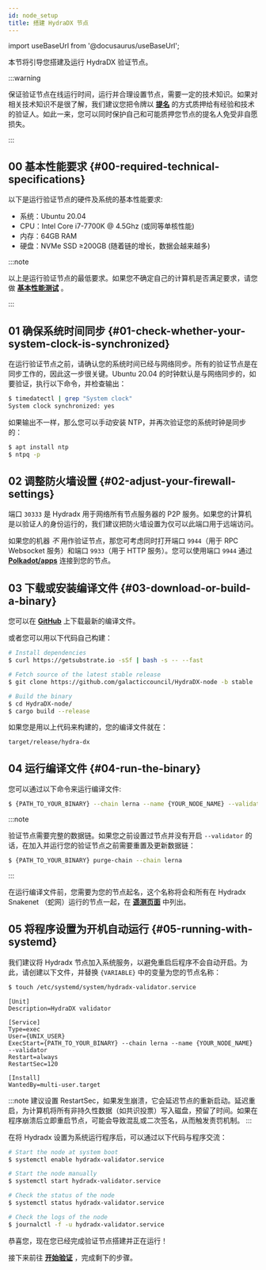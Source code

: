 ```yaml
---
id: node_setup
title: 搭建 HydraDX 节点
---
```


import useBaseUrl from '@docusaurus/useBaseUrl';

本节将引导您搭建及运行 HydraDX 验证节点。

:::warning

保证验证节点在线运行时间，运行并合理设置节点，需要一定的技术知识。如果对相关技术知识不是很了解，我们建议您把令牌以 **[提名](/start_nominating)** 的方式质押给有经验和技术的验证人。如此一来，您可以同时保护自己和可能质押您节点的提名人免受非自愿损失。

:::

## 00 基本性能要求 {#00-required-technical-specifications}

以下是运行验证节点的硬件及系统的基本性能要求: 

* 系统：Ubuntu 20.04
* CPU：Intel Core i7-7700K @ 4.5Ghz (或同等单核性能)
* 内存：64GB RAM
* 硬盘：NVMe SSD ≥200GB (随着链的增长，数据会越来越多)

:::note

以上是运行验证节点的最低要求。如果您不确定自己的计算机是否满足要求，请您做 **[基本性能测试](/performance_benchmark)** 。

:::


## 01 确保系统时间同步 {#01-check-whether-your-system-clock-is-synchronized}

在运行验证节点之前，请确认您的系统时间已经与网络同步。所有的验证节点是在同步工作的，因此这一步很关键。Ubuntu 20.04 的时钟默认是与网络同步的，如要验证，执行以下命令，并检查输出：

```bash
$ timedatectl | grep "System clock"
System clock synchronized: yes
```

如果输出不一样，那么您可以手动安装 NTP，并再次验证您的系统时钟是同步的：

```bash
$ apt install ntp
$ ntpq -p
```

## 02 调整防火墙设置 {#02-adjust-your-firewall-settings}

端口 `30333` 是 Hydradx 用于网络所有节点服务器的 P2P 服务。如果您的计算机是以验证人的身份运行的，我们建议把防火墙设置为仅可以此端口用于远端访问。

如果您的机器 *不* 用作验证节点，那您可考虑同时打开端口 `9944`（用于 RPC Websocket 服务）和端口 `9933`（用于 HTTP 服务）。您可以使用端口 `9944` 通过 **[Polkadot/apps](/polkadotjs_apps_local)** 连接到您的节点。

## 03 下载或安装编译文件 {#03-download-or-build-a-binary}
您可以在 **[GitHub](https://github.com/galacticcouncil/HydraDX-node/releases)** 上下载最新的编译文件。

或者您可以用以下代码自己构建：

```bash
# Install dependencies
$ curl https://getsubstrate.io -sSf | bash -s -- --fast

# Fetch source of the latest stable release
$ git clone https://github.com/galacticcouncil/HydraDX-node -b stable

# Build the binary
$ cd HydraDX-node/
$ cargo build --release
```

如果您是用以上代码来构建的，您的编译文件就在：
```
target/release/hydra-dx
```

## 04 运行编译文件 {#04-run-the-binary}
您可以通过以下命令来运行编译文件:

```bash
$ {PATH_TO_YOUR_BINARY} --chain lerna --name {YOUR_NODE_NAME} --validator
```

:::note

验证节点需要完整的数据链。如果您之前设置过节点并没有开启 `--validator` 的话，在加入并运行您的验证节点之前需要重置及更新数据链：
```bash
$ {PATH_TO_YOUR_BINARY} purge-chain --chain lerna
```

:::

在运行编译文件前，您需要为您的节点起名，这个名称将会和所有在 Hydradx Snakenet （蛇网）运行的节点一起，在 **[遥测页面](https://telemetry.hydradx.io/#/HydraDX%20Snakenet%20Gen2)** 中列出。

## 05 将程序设置为开机自动运行 {#05-running-with-systemd}
我们建议将 Hydradx 节点加入系统服务，以避免重启后程序不会自动开启。为此，请创建以下文件，并替换 `{VARIABLE}` 中的变量为您的节点名称：

```bash
$ touch /etc/systemd/system/hydradx-validator.service
```

```
[Unit]
Description=HydraDX validator

[Service]
Type=exec
User={UNIX_USER}
ExecStart={PATH_TO_YOUR_BINARY} --chain lerna --name {YOUR_NODE_NAME} --validator
Restart=always
RestartSec=120

[Install]
WantedBy=multi-user.target
```

:::note
建议设置 RestartSec，如果发生崩溃，它会延迟节点的重新启动。延迟重启，为计算机将所有非持久性数据（如共识投票）写入磁盘，预留了时间。如果在程序崩溃后立即重启节点，可能会导致混乱或二次签名，从而触发责罚机制。
:::

在将 Hydradx 设置为系统运行程序后，可以通过以下代码与程序交流：

```bash
# Start the node at system boot
$ systemctl enable hydradx-validator.service

# Start the node manually
$ systemctl start hydradx-validator.service

# Check the status of the node
$ systemctl status hydradx-validator.service

# Check the logs of the node
$ journalctl -f -u hydradx-validator.service
```

恭喜您，现在您已经完成验证节点搭建并正在运行！

接下来前往 **[开始验证](/start_validating)** ，完成剩下的步骤。

